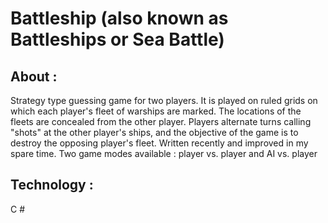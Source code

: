 # Battleship (also known as Battleships or Sea Battle)

## About :
Strategy type guessing game for two players.
It is played on ruled grids on which each player's fleet of warships are marked. The locations of the fleets are concealed from the other player.
Players alternate turns calling "shots" at the other player's ships, and the objective of the game is to destroy the opposing player's fleet.
Written recently and improved in my spare time. Two game modes available : player vs. player  and AI vs. player

## Technology :
C # 

